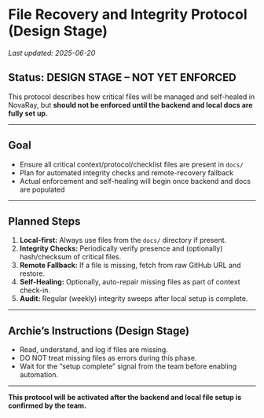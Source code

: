 # File Recovery and Integrity Protocol (Design Stage)

_Last updated: 2025-06-20_

## Status: DESIGN STAGE – NOT YET ENFORCED

This protocol describes how critical files will be managed and self-healed in NovaRay, but **should not be enforced until the backend and local docs are fully set up.**

---

## Goal

- Ensure all critical context/protocol/checklist files are present in `docs/`
- Plan for automated integrity checks and remote-recovery fallback
- Actual enforcement and self-healing will begin once backend and docs are populated

---

## Planned Steps

1. **Local-first:** Always use files from the `docs/` directory if present.
2. **Integrity Checks:** Periodically verify presence and (optionally) hash/checksum of critical files.
3. **Remote Fallback:** If a file is missing, fetch from raw GitHub URL and restore.
4. **Self-Healing:** Optionally, auto-repair missing files as part of context check-in.
5. **Audit:** Regular (weekly) integrity sweeps after local setup is complete.

---

## Archie’s Instructions (Design Stage)

- Read, understand, and log if files are missing.
- DO NOT treat missing files as errors during this phase.
- Wait for the “setup complete” signal from the team before enabling automation.

---

**This protocol will be activated after the backend and local file setup is confirmed by the team.**